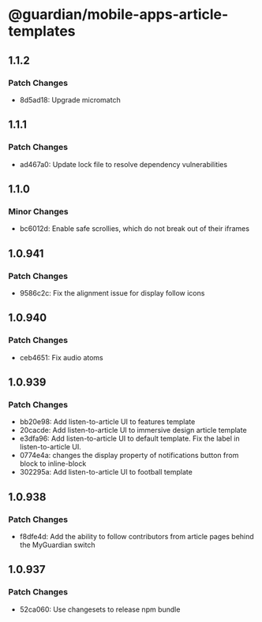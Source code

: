 # @guardian/mobile-apps-article-templates

## 1.1.2

### Patch Changes

- 8d5ad18: Upgrade micromatch

## 1.1.1

### Patch Changes

- ad467a0: Update lock file to resolve dependency vulnerabilities

## 1.1.0

### Minor Changes

- bc6012d: Enable safe scrollies, which do not break out of their iframes

## 1.0.941

### Patch Changes

- 9586c2c: Fix the alignment issue for display follow icons

## 1.0.940

### Patch Changes

- ceb4651: Fix audio atoms

## 1.0.939

### Patch Changes

- bb20e98: Add listen-to-article UI to features template
- 20cacde: Add listen-to-article UI to immersive design article template
- e3dfa96: Add listen-to-article UI to default template. Fix the label in listen-to-article UI.
- 0774e4a: changes the display property of notifications button from block to inline-block
- 302295a: Add listen-to-article UI to football template

## 1.0.938

### Patch Changes

- f8dfe4d: Add the ability to follow contributors from article pages behind the MyGuardian switch

## 1.0.937

### Patch Changes

- 52ca060: Use changesets to release npm bundle

